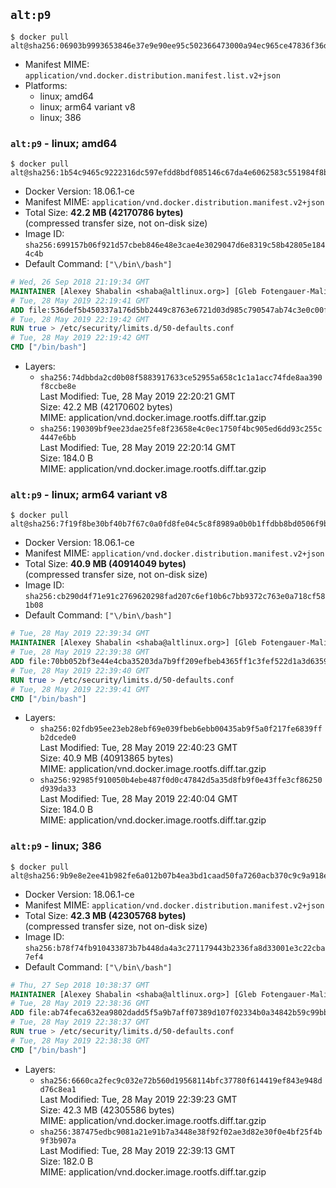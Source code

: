 ## `alt:p9`

```console
$ docker pull alt@sha256:06903b9993653846e37e9e90ee95c502366473000a94ec965ce47836f36d0519
```

-	Manifest MIME: `application/vnd.docker.distribution.manifest.list.v2+json`
-	Platforms:
	-	linux; amd64
	-	linux; arm64 variant v8
	-	linux; 386

### `alt:p9` - linux; amd64

```console
$ docker pull alt@sha256:1b54c9465c9222316dc597efdd8bdf085146c67da4e6062583c551984f8b6c1d
```

-	Docker Version: 18.06.1-ce
-	Manifest MIME: `application/vnd.docker.distribution.manifest.v2+json`
-	Total Size: **42.2 MB (42170786 bytes)**  
	(compressed transfer size, not on-disk size)
-	Image ID: `sha256:699157b06f921d57cbeb846e48e3cae4e3029047d6e8319c58b42805e1844c4b`
-	Default Command: `["\/bin\/bash"]`

```dockerfile
# Wed, 26 Sep 2018 21:19:34 GMT
MAINTAINER [Alexey Shabalin <shaba@altlinux.org>] [Gleb Fotengauer-Malinovskiy <glebfm@altlinux.org>] [Mikhail Gordeev <obirvalger@altlinux.org]
# Tue, 28 May 2019 22:19:41 GMT
ADD file:536def5b450337a176d5bb2449c8763e6721d03d985c790547ab74c3e0c00fff in / 
# Tue, 28 May 2019 22:19:42 GMT
RUN true > /etc/security/limits.d/50-defaults.conf
# Tue, 28 May 2019 22:19:42 GMT
CMD ["/bin/bash"]
```

-	Layers:
	-	`sha256:74dbbda2cd0b08f5883917633ce52955a658c1c1a1acc74fde8aa390f8ccbe8e`  
		Last Modified: Tue, 28 May 2019 22:20:21 GMT  
		Size: 42.2 MB (42170602 bytes)  
		MIME: application/vnd.docker.image.rootfs.diff.tar.gzip
	-	`sha256:190309bf9ee23dae25fe8f23658e4c0ec1750f4bc905ed6dd93c255c4447e6bb`  
		Last Modified: Tue, 28 May 2019 22:20:14 GMT  
		Size: 184.0 B  
		MIME: application/vnd.docker.image.rootfs.diff.tar.gzip

### `alt:p9` - linux; arm64 variant v8

```console
$ docker pull alt@sha256:7f19f8be30bf40b7f67c0a0fd8fe04c5c8f8989a0b0b1ffdbb8bd0506f9bfd1f
```

-	Docker Version: 18.06.1-ce
-	Manifest MIME: `application/vnd.docker.distribution.manifest.v2+json`
-	Total Size: **40.9 MB (40914049 bytes)**  
	(compressed transfer size, not on-disk size)
-	Image ID: `sha256:cb290d4f71e91c2769620298fad207c6ef10b6c7bb9372c763e0a718cf581b08`
-	Default Command: `["\/bin\/bash"]`

```dockerfile
# Tue, 28 May 2019 22:39:34 GMT
MAINTAINER [Alexey Shabalin <shaba@altlinux.org>] [Gleb Fotengauer-Malinovskiy <glebfm@altlinux.org>] [Mikhail Gordeev <obirvalger@altlinux.org]
# Tue, 28 May 2019 22:39:38 GMT
ADD file:70bb052bf3e44e4cba35203da7b9ff209efbeb4365ff1c3fef522d1a3d635971 in / 
# Tue, 28 May 2019 22:39:40 GMT
RUN true > /etc/security/limits.d/50-defaults.conf
# Tue, 28 May 2019 22:39:41 GMT
CMD ["/bin/bash"]
```

-	Layers:
	-	`sha256:02fdb95ee23eb28ebf69e039fbeb6ebb00435ab9f5a0f217fe6839ffb2dcede0`  
		Last Modified: Tue, 28 May 2019 22:40:23 GMT  
		Size: 40.9 MB (40913865 bytes)  
		MIME: application/vnd.docker.image.rootfs.diff.tar.gzip
	-	`sha256:92985f910050b4ebe487f0d0c47842d5a35d8fb9f0e43ffe3cf86250d939da33`  
		Last Modified: Tue, 28 May 2019 22:40:04 GMT  
		Size: 184.0 B  
		MIME: application/vnd.docker.image.rootfs.diff.tar.gzip

### `alt:p9` - linux; 386

```console
$ docker pull alt@sha256:9b9e8e2ee41b982fe6a012b07b4ea3bd1caad50fa7260acb370c9c9a918e0459
```

-	Docker Version: 18.06.1-ce
-	Manifest MIME: `application/vnd.docker.distribution.manifest.v2+json`
-	Total Size: **42.3 MB (42305768 bytes)**  
	(compressed transfer size, not on-disk size)
-	Image ID: `sha256:b78f74fb910433873b7b448da4a3c271179443b2336fa8d33001e3c22cba7ef4`
-	Default Command: `["\/bin\/bash"]`

```dockerfile
# Thu, 27 Sep 2018 10:38:37 GMT
MAINTAINER [Alexey Shabalin <shaba@altlinux.org>] [Gleb Fotengauer-Malinovskiy <glebfm@altlinux.org>] [Mikhail Gordeev <obirvalger@altlinux.org]
# Tue, 28 May 2019 22:38:36 GMT
ADD file:ab74feca632ea9802dadd5f5a9b7aff07389d107f02334b0a34842b59c99bb97 in / 
# Tue, 28 May 2019 22:38:37 GMT
RUN true > /etc/security/limits.d/50-defaults.conf
# Tue, 28 May 2019 22:38:38 GMT
CMD ["/bin/bash"]
```

-	Layers:
	-	`sha256:6660ca2fec9c032e72b560d19568114bfc37780f614419ef843e948dd76c8ea1`  
		Last Modified: Tue, 28 May 2019 22:39:23 GMT  
		Size: 42.3 MB (42305586 bytes)  
		MIME: application/vnd.docker.image.rootfs.diff.tar.gzip
	-	`sha256:387475edbc9081a21e91b7a3448e38f92f02ae3d82e30f0e4bf25f4b9f3b907a`  
		Last Modified: Tue, 28 May 2019 22:39:13 GMT  
		Size: 182.0 B  
		MIME: application/vnd.docker.image.rootfs.diff.tar.gzip
